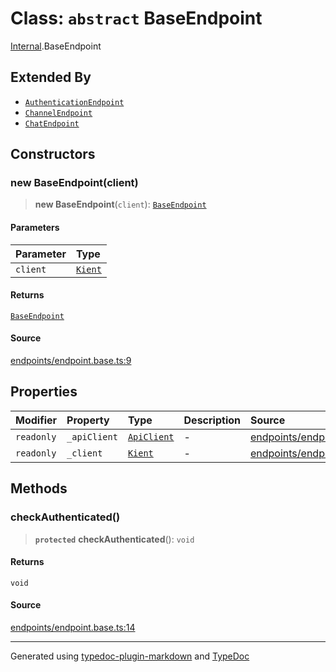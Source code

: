 # Class: `abstract` BaseEndpoint

[Internal](../index.md).BaseEndpoint

## Extended By

- [`AuthenticationEndpoint`](AuthenticationEndpoint.md)
- [`ChannelEndpoint`](ChannelEndpoint.md)
- [`ChatEndpoint`](ChatEndpoint.md)

## Constructors

### new BaseEndpoint(client)

> **new BaseEndpoint**(`client`): [`BaseEndpoint`](BaseEndpoint.md)

#### Parameters

| Parameter | Type |
| :------ | :------ |
| `client` | [`Kient`](../../classes/Kient.md) |

#### Returns

[`BaseEndpoint`](BaseEndpoint.md)

#### Source

[endpoints/endpoint.base.ts:9](https://github.com/zSoulweaver/kient/blob/cb3a38e/src/endpoints/endpoint.base.ts#L9)

## Properties

| Modifier | Property | Type | Description | Source |
| :------ | :------ | :------ | :------ | :------ |
| `readonly` | `_apiClient` | [`ApiClient`](ApiClient.md) | - | [endpoints/endpoint.base.ts:7](https://github.com/zSoulweaver/kient/blob/cb3a38e/src/endpoints/endpoint.base.ts#L7) |
| `readonly` | `_client` | [`Kient`](../../classes/Kient.md) | - | [endpoints/endpoint.base.ts:6](https://github.com/zSoulweaver/kient/blob/cb3a38e/src/endpoints/endpoint.base.ts#L6) |

## Methods

### checkAuthenticated()

> **`protected`** **checkAuthenticated**(): `void`

#### Returns

`void`

#### Source

[endpoints/endpoint.base.ts:14](https://github.com/zSoulweaver/kient/blob/cb3a38e/src/endpoints/endpoint.base.ts#L14)

***

Generated using [typedoc-plugin-markdown](https://www.npmjs.com/package/typedoc-plugin-markdown) and [TypeDoc](https://typedoc.org/)
